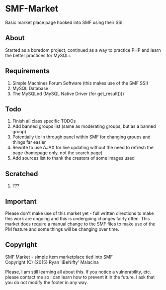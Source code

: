 SMF-Market
======
Basic market place page hooked into SMF using their SSI.

About
------ 
Started as a boredom project, continued as a way to practice PHP and learn the better practices for MySQLi.

Requirements
------
1. Simple Machines Forum Software (this makes use of the SMF SSI)
2. MySQL Database
3. The MySQLnd (MySQL Native Driver (for get_result()))

Todo
------ 
1. Finish all class specific TODOs
2. Add banned groups list (same as moderating groups, but as a banned group)
3. Potentially tie in through panel within SMF for changing groups and things far easier
4. Rewrite to use AJAX for live updating without the need to refresh the page (homepage only, not the search page)
5. Add sources list to thank the creators of some images used

Scratched
------
1. ???

Important
------
Please don't make use of this market yet - full written directions to make this work are ongoing and this is undergoing changes fairly often.
This market does require a manual change to the SMF files to make use of the PM feature and some things will be changing over time.

Copyright
------
SMF Market - simple item marketplace tied into SMF  
Copyright (C) {2015} Ryan 'iBeNifty' Malacina  
  
Please, I am still learning all about this. If you notice a vulnerability, etc. please contact me so I can learn how to prevent it in the future.
I ask that you do not modify the footer in any way.
